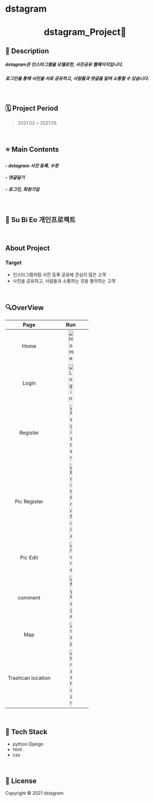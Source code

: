 # dstagram


# <div align="center">**dstagram_Project📸**

 
</div>

## 📌 Description
<h5>dstagram은 인스타그램을 모델로한, 사진공유 웹페이지입니다. </h5>
<h5>로그인을 통해 사진을 서로 공유하고, 사람들과 댓글을 달며 소통할 수 있습니다.   </h5>

<br/>


## 🗓️ Project Period
> 2021.03 ~ 2021.05

<br/>

## ⭐ Main Contents
<h5> - dstagram 사진 등록, 수정 <br/> </br>- 댓글달기 <br/> </br> - 로그인, 회원가입 </br> </h5>


<br/>

## 🦊 Su Bi Eo 개인프로젝트

<br/>

## About Project

### Target
- 인스타그램처럼 사진 등록 공유에 관심이 많은 고객
- 사진을 공유하고, 사람들과 소통하는 것을 좋아하는 고객
<br/>


## 🔍OverView

|Page|Run|
|:--:|:-:|
|Home|<img width ="40%" height="20%" alt="Home" src="https://user-images.githubusercontent.com/92639359/200458354-825ca8f0-7964-41d3-a16c-8a55e2a17217.png"/>
|Login|<img width="40%" height="20%" alt="Login" src="https://user-images.githubusercontent.com/92639359/200458881-2d37e256-0085-443e-b150-0ef776b9a710.png">|
|Register|<img width="30%" height="10%" alt="Register" src="https://user-images.githubusercontent.com/92639359/199466152-e3b4a9b4-35d6-4598-9226-afa6da0921d5.png">
|Pic Register|<img width="30%" height="10%" alt="EditProfile" src="https://user-images.githubusercontent.com/92639359/199466659-4fdbf12f-a5e9-43ec-9b6a-e766c02e9040.png">
|Pic Edit|<img width="30%" height="10%" alt="home" src="https://user-images.githubusercontent.com/93530261/198549541-87385c32-2a04-4249-8a23-bbfa4f7dbd59.png">|
|comment|<img width="30%" height="10%" alt="MyPage" src="https://user-images.githubusercontent.com/92639359/199469934-2389d90e-2d79-4427-a2cb-ab57c5274ad9.png">|
|Map|<img width="30%" height="10%" alt="map" src="https://user-images.githubusercontent.com/93530261/198549992-22105561-c5f9-4273-804d-8bdc741b15c0.png">|
|Trashcan location|<img width="30%" height="10%" alt="trashcan" src="https://user-images.githubusercontent.com/93530261/198550723-53c7eee9-da04-46cf-80bd-6ee3d851902c.png">|
<br/>

## 🔧 Tech Stack
- python Django
- html
- css

<br/>

## 📝 License
Copyright © 2021 dstagram

<br/>
